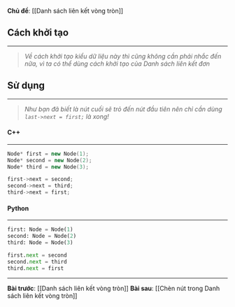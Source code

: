**Chủ đề**: [[Danh sách liên kết vòng tròn]]
## Cách khởi tạo
---
> _Về cách khởi tạo kiểu dữ liệu này thì cũng không cần phải nhắc đến nữa, vì ta có thể dùng cách khởi tạo của Danh sách liên kết đơn_

## Sử dụng
---
> _Như bạn đã biết là nút cuối sẽ trỏ đến nút đầu tiên nên chỉ cần dùng `last->next = first;` là xong!_
#### C++
---
``` cpp
Node* first = new Node(1);
Node* second = new Node(2);
Node* third = new Node(3);

first->next = second;
second->next = third;
third->next = first;
```
#### Python
---
``` python
first: Node = Node(1)
second: Node = Node(2)
third: Node = Node(3)

first.next = second
second.next = third
third.next = first
```
---
**Bài trước**: [[Danh sách liên kết vòng tròn]]
**Bài sau**: [[Chèn nút trong Danh sách liên kết vòng tròn]]